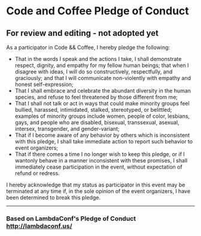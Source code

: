 # Code and Coffee Pledge of Conduct
## For review and editing - not adopted yet

As a participator in Code && Coffee, I hereby pledge the following:

* That in the words I speak and the actions I take, I shall demonstrate respect, dignity, and empathy for my fellow human beings; that when I disagree with ideas, I will do so constructively, respectfully, and graciously; and that I will communicate non-violently with empathy and honest self-expression;
* That I shall embrace and celebrate the abundant diversity in the human species, and refuse to feel threatened by those different from me;
* That I shall not talk or act in ways that could make minority groups feel bullied, harassed, intimidated, stalked, stereotyped, or belittled; examples of minority groups include women, people of color, lesbians, gays, and people who are disabled, bisexual, transsexual, asexual, intersex, transgender, and gender-variant;
* That if I become aware of any behavior by others which is inconsistent with this pledge, I shall take immediate action to report such behavior to event organizers;
* That if there comes a time I no longer wish to keep this pledge, or if I wantonly behave in a manner inconsistent with these promises, I shall immediately cease participation in the event, without expectation of refund or redress.

I hereby acknowledge that my status as participator in this event may be terminated at any time if, in the sole opinion of the event organizers, I have been determined to break this pledge.

-----

### Based on LambdaConf's Pledge of Conduct http://lambdaconf.us/
